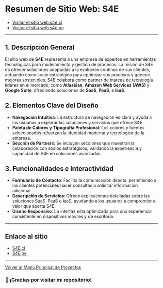 # Resumen de Sitio Web: S4E

- [Visitar el sitio web s4e.cl](https://www.s4e.cl)
- [Visitar el sitio web s4e.pe](https://www.s4e.pe)

---

## **1. Descripción General**

El sitio web de **S4E** representa a una empresa de expertos en herramientas tecnológicas para modelamiento y gestión de procesos. La misión de S4E es ofrecer soluciones adaptadas a la evolución continua de sus clientes, actuando como socio estratégico para optimizar sus procesos y generar mejoras sostenibles. S4E colabora como partner de marcas de tecnología líderes en el mercado, como **Atlassian**, **Amazon Web Services (AWS)** y **Google Suite**, ofreciendo soluciones de **SaaS**, **PaaS**, e **IaaS**.

## **2. Elementos Clave del Diseño**

- **Navegación Intuitiva**: La estructura de navegación es clara y ayuda a los usuarios a explorar las soluciones y servicios que ofrece S4E.
- **Paleta de Colores y Tipografía Profesional**: Los colores y fuentes seleccionados refuerzan la identidad moderna y tecnológica de la empresa.
- **Sección de Partners**: Se incluyen secciones que muestran la colaboración con socios estratégicos, validando la experiencia y capacidad de S4E en soluciones avanzadas.

## **3. Funcionalidades e Interactividad**

- **Formulario de Contacto**: Facilita la comunicación directa, permitiendo a los clientes potenciales hacer consultas o solicitar información adicional.
- **Descripción de Servicios**: Ofrece explicaciones detalladas sobre las soluciones SaaS, PaaS e IaaS, ayudando a los usuarios a comprender el valor que aporta S4E.
- **Diseño Responsivo**: La interfaz está optimizada para una experiencia consistente en dispositivos móviles y de escritorio.

---

## Enlace al sitio

- [S4E.cl](https://s4e.cl)
- [S4E.pe](https://s4e.pe)

---

[Volver al Menú Principal de Proyectos](https://carloslhg.github.io/Repositorio/)

### 🙏 ¡Gracias por visitar mi repositorio!

